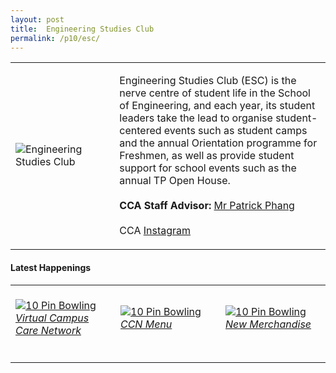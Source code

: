 ```yaml
---
layout: post
title:  Engineering Studies Club
permalink: /p10/esc/
---
```


<div>
    <table>
        <tr>
            <td style="width:33%"><image src="{{site.baseurl}}/images/CCA_esc.jpg" style="display:block;margin-left:auto;margin-right:auto;" alt="Engineering Studies Club"></image></td>
            <td>
                <p>
                    Engineering Studies Club (ESC) is the nerve centre of student life in the School of Engineering, and each year, its student leaders take the lead to organise student-centered events such as student camps and the annual Orientation programme for Freshmen, as well as provide student support for school events such as the annual TP Open House.<br>
                    <br>
                    <b>CCA Staff Advisor:</b> <a href="mailto:chianwei@tp.edu.sg">Mr Patrick Phang</a><br>
                    <br>
                    CCA <a href="https://www.instagram.com/tp_esc">Instagram</a>
                </p>
            </td>
        </tr>
    </table>
</div>

#### Latest Happenings

<div>
    <table>
        <tr>
            <td style="width:33%"><br>
                <a href="https://www.instagram.com/p/CDfxutCnSqE/">
                    <image src="{{site.baseurl}}/images/CCA-esc_IG.jpg" style="display:block;margin-left:auto;margin-right:auto;" alt="10 Pin Bowling">
                    <h6 style="margin-top:0%">Virtual Campus Care Network</h6>
                    </image>
                </a>
            </td>
            <td style="width:33%"><br>
                <a href="https://www.instagram.com/p/CDfx32uHDKa/">
                    <image src="{{site.baseurl}}/images/CCA-esc_IG2.jpg" style="display:block;margin-left:auto;margin-right:auto;" alt="10 Pin Bowling">
                    <h6 style="margin-top:0%">CCN Menu</h6>
                    </image>
                </a>
            </td>
            <td style="width:33%"><br>
                <a href="https://www.instagram.com/p/CERPSmbHdB3/">
                    <image src="{{site.baseurl}}/images/CCA-esc_IG3.jpg" style="display:block;margin-left:auto;margin-right:auto;" alt="10 Pin Bowling">
                    <h6 style="margin-top:0%">New Merchandise</h6>    
                    </image>
                </a>
            </td>
        </tr>
    </table>
</div>